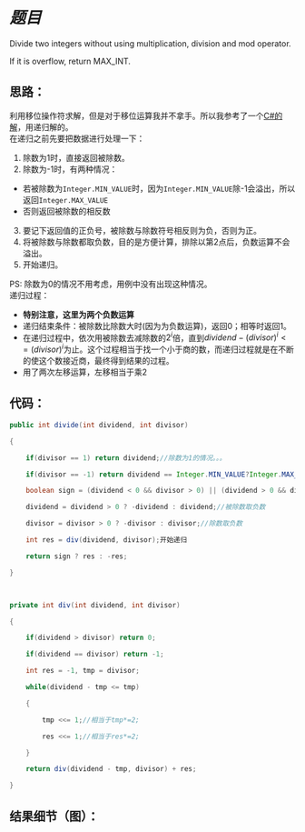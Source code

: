 # *题目*
Divide two integers without using multiplication, division and mod operator.   

If it is overflow, return MAX_INT.

## 思路：
利用移位操作符求解，但是对于移位运算我并不拿手。所以我参考了一个[C#的解](https://leetcode.com/discuss/97971/easy-divide-and-conquer-solution)，用递归解的。  
在递归之前先要把数据进行处理一下：    
1. 除数为1时，直接返回被除数。  
2. 除数为-1时，有两种情况：    
 - 若被除数为`Integer.MIN_VALUE`时，因为`Integer.MIN_VALUE`除-1会溢出，所以返回`Integer.MAX_VALUE`      
 - 否则返回被除数的相反数        
3. 要记下返回值的正负号，被除数与除数符号相反则为负，否则为正。   
4. 将被除数与除数都取负数，目的是方便计算，排除以第2点后，负数运算不会溢出。   
5. 开始递归。 

PS: 除数为0的情况不用考虑，用例中没有出现这种情况。   
递归过程：  
- **特别注意，这里为两个负数运算**   
- 递归结束条件：被除数比除数大时(因为为负数运算)，返回0；相等时返回1。  
- 在递归过程中，依次用被除数去减除数的$2^i$倍，直到$dividend - (divisor)^i <= (divisor)^i$为止。这个过程相当于找一个小于商的数，而递归过程就是在不断的使这个数接近商，最终得到结果的过程。 
- 用了两次左移运算，左移相当于乘2 
## 代码：
```java
public int divide(int dividend, int divisor)

{

    if(divisor == 1) return dividend;//除数为1的情况。。。

    if(divisor == -1) return dividend == Integer.MIN_VALUE?Integer.MAX_VALUE:-dividend;//除数为-1时。。。

    boolean sign = (dividend < 0 && divisor > 0) || (dividend > 0 && divisor < 0);//记录返回值的正负号

    dividend = dividend > 0 ? -dividend : dividend;//被除数取负数

    divisor = divisor > 0 ? -divisor : divisor;//除数取负数

    int res = div(dividend, divisor);开始递归

    return sign ? res : -res;

}



private int div(int dividend, int divisor)

{

    if(dividend > divisor) return 0;

    if(dividend == divisor) return -1;

    int res = -1, tmp = divisor;

    while(dividend - tmp <= tmp)

    {

        tmp <<= 1;//相当于tmp*=2;

        res <<= 1;//相当于res*=2;

    }

    return div(dividend - tmp, divisor) + res;

}

```
## 结果细节（图）：

